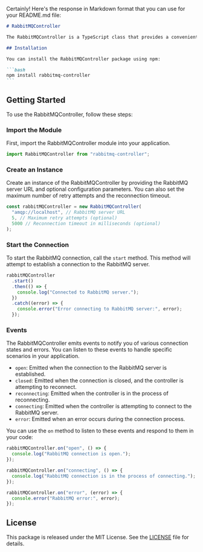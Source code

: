 Certainly! Here's the response in Markdown format that you can use for your README.md file:

````markdown
# RabbitMQController

The RabbitMQController is a TypeScript class that provides a convenient way to manage RabbitMQ connections with features like automatic reconnection and error handling. It extends the `EventEmitter` class to emit events for various connection states.

## Installation

You can install the RabbitMQController package using npm:

```bash
npm install rabbitmq-controller
```
````

## Getting Started

To use the RabbitMQController, follow these steps:

### Import the Module

First, import the RabbitMQController module into your application.

```javascript
import RabbitMQController from "rabbitmq-controller";
```

### Create an Instance

Create an instance of the RabbitMQController by providing the RabbitMQ server URL and optional configuration parameters. You can also set the maximum number of retry attempts and the reconnection timeout.

```javascript
const rabbitMQController = new RabbitMQController(
  "amqp://localhost", // RabbitMQ server URL
  5, // Maximum retry attempts (optional)
  5000 // Reconnection timeout in milliseconds (optional)
);
```

### Start the Connection

To start the RabbitMQ connection, call the `start` method. This method will attempt to establish a connection to the RabbitMQ server.

```javascript
rabbitMQController
  .start()
  .then(() => {
    console.log("Connected to RabbitMQ server.");
  })
  .catch((error) => {
    console.error("Error connecting to RabbitMQ server:", error);
  });
```

### Events

The RabbitMQController emits events to notify you of various connection states and errors. You can listen to these events to handle specific scenarios in your application.

- `open`: Emitted when the connection to the RabbitMQ server is established.
- `closed`: Emitted when the connection is closed, and the controller is attempting to reconnect.
- `reconnecting`: Emitted when the controller is in the process of reconnecting.
- `connecting`: Emitted when the controller is attempting to connect to the RabbitMQ server.
- `error`: Emitted when an error occurs during the connection process.

You can use the `on` method to listen to these events and respond to them in your code:

```javascript
rabbitMQController.on("open", () => {
  console.log("RabbitMQ connection is open.");
});

rabbitMQController.on("connecting", () => {
  console.log("RabbitMQ connection is in the process of connecting.");
});

rabbitMQController.on("error", (error) => {
  console.error("RabbitMQ error:", error);
});
```

## License

This package is released under the MIT License. See the [LICENSE](LICENSE) file for details.

```

```
